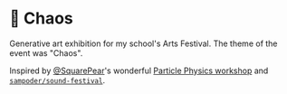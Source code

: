 # 🌟 Chaos

Generative art exhibition for my school's Arts Festival. The theme of the event was "Chaos".

Inspired by [@SquarePear](https://github.com/SquarePear)'s wonderful [Particle Physics workshop](https://workshops.hackclub.com/particle_physics/) and [`sampoder/sound-festival`](https://github.com/sampoder/sound-festival).
